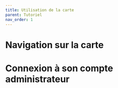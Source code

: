 ```yaml
---
title: Utilisation de la carte
parent: Tutoriel
nav_order: 1
---
```


# Navigation sur la carte 



# Connexion à son compte administrateur
